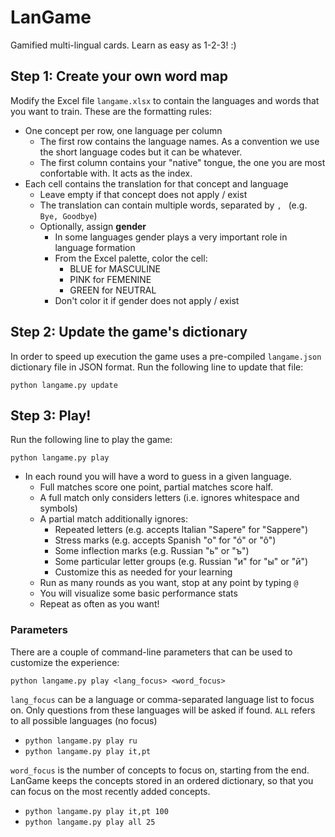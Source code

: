 # LanGame

Gamified multi-lingual cards. Learn as easy as 1-2-3! :)

## Step 1: Create your own word map

Modify the Excel file `langame.xlsx` to contain the languages and words that you want to train.
These are the formatting rules:

* One concept per row, one language per column
    * The first row contains the language names. As a convention we use the short language codes but it can be whatever.
    * The first column contains your "native" tongue, the one you are most confortable with. It acts as the index.
* Each cell contains the translation for that concept and language
    * Leave empty if that concept does not apply / exist
    * The translation can contain multiple words, separated by `, ` (e.g. `Bye, Goodbye`)
    * Optionally, assign **gender**
        * In some languages gender plays a very important role in language formation
        * From the Excel palette, color the cell:
            * BLUE for MASCULINE
            * PINK for FEMENINE
            * GREEN for NEUTRAL
        * Don't color it if gender does not apply / exist

## Step 2: Update the game's dictionary

In order to speed up execution the game uses a pre-compiled `langame.json` dictionary file in JSON format.
Run the following line to update that file:

`python langame.py update`

## Step 3: Play!

Run the following line to play the game:

`python langame.py play`

* In each round you will have a word to guess in a given language.
    * Full matches score one point, partial matches score half.
    * A full match only considers letters (i.e. ignores whitespace and symbols)
    * A partial match additionally ignores:
        * Repeated letters (e.g. accepts Italian "Sapere" for "Sappere")
        * Stress marks (e.g. accepts Spanish "o" for "ó" or "ô")
        * Some inflection marks (e.g. Russian "ь" or "ъ")
        * Some particular letter groups (e.g. Russian "и" for "ы" or "й")
        * Customize this as needed for your learning
    * Run as many rounds as you want, stop at any point by typing `@`
    * You will visualize some basic performance stats
    * Repeat as often as you want!

### Parameters

There are a couple of command-line parameters that can be used to customize the experience:

`python langame.py play <lang_focus> <word_focus>`

`lang_focus` can be a language or comma-separated language list to focus on.
Only questions from these languages will be asked if found.
`ALL` refers to all possible languages (no focus)

* `python langame.py play ru`
* `python langame.py play it,pt`

`word_focus` is the number of concepts to focus on, starting from the end.
LanGame keeps the concepts stored in an ordered dictionary, so that you can focus on the most recently added concepts.

* `python langame.py play it,pt 100`
* `python langame.py play all 25`